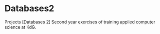 # Databases2
Projects [Databases 2] Second year exercises of training applied computer science at KdG.
